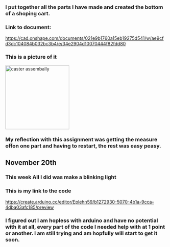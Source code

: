 ### I put together all the parts I have made and created the bottom of a shoping cart.

### Link to document:
https://cad.onshape.com/documents/021e9b1760a15eb19275d541/w/ae9cfd3dc104084b032bc3b4/e/34e2904d10070444f82fdd80

### This is a picture of it
<img src="Images/caster assembally.png" alt="caster assembally" width="200" height="200">

### My reflection with this assignment was getting the measure offon one part and having to restart, the rest was easy peasy.


## November 20th

### This week All I did was make a blinking light

### This is my link to the code

https://create.arduino.cc/editor/Eplehn59/b1272930-5070-4b1a-9cca-4dba03afc185/preview

### I figured out I am hopless with arduino and have no potential with it at all, every part of the code I needed help with at 1 point or another. I am still trying and am hopfully will start to get it soon.
